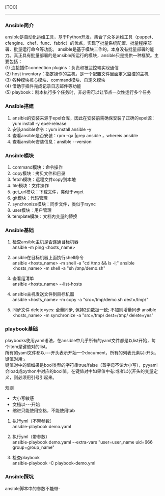 [TOC]

---

### Ansible简介
ansible是自动化运维工具，基于Python开发，集合了众多运维工具（puppet、cfengine、chef、func、fabric）的优点，实现了批量系统配置、批量程序部署、批量运行命令等功能。
ansible是基于模块工作的，本身没有批量部署的能力。真正具有批量部署的是ansible所运行的模块，ansible只是提供一种框架。主要包括：  
(1) 连接插件connection plugins：负责和被监控端实现通信  
(2) host inventory：指定操作的主机，是一个配置文件里面定义监控的主机  
(3) 各种模块核心模块、command模块、自定义模块  
(4) 借助于插件完成记录日志邮件等功能  
(5) playbook：剧本执行多个任务时，非必需可以让节点一次性运行多个任务  


### Ansible搭建
1. ansible的安装来源于epel仓库，因此在安装前需确保安装了正确的epel源：yum install -y epel-release
2. 安装ansible命令：yum install ansible -y
3. 查看ansible是否安装：rpm -qa |grep ansible ，whereis ansible
4. 查看ansible安装信息：ansible --version


### Ansible模块
1. command模块：命令操作
2. copy模块：拷贝文件和目录
3. fetch模块：远程文件copy到本地
4. file模块：文件操作
5. get_url模块：下载文件，类似于wget
6. git模块：代码管理
7. synchronize模块：同步文件，类似于rsync
8. user模块：用户管理
9. template模块：文档内变量的替换


### Ansible基础
1. 检查ansible主机是否连通目标机器  
  ansible -m ping <hosts_name>

2. ansible在目标机器上面执行shell命令  
  ansible <hosts_name> -m shell -a "cd /tmp && ls -l;"
  ansible <hosts_name> -m shell -a "sh /tmp/demo.sh"

3. 查看组清单  
  ansible <hosts_name> --list-hosts  

4. ansible主机发送文件到目标机器    
  ansible <hosts_name> -m copy -a "src=/tmp/demo.sh dest=/tmp/"

5. 同步文件 delete=yes: 全量同步, 保持2边数据一致; 不加则增量同步
  ansible <hosts_name> -m synchronize -a "src=/tmp/ dest=/tmp/ delete=yes"


### playbook基础
playbooks使用yaml语法，在ansible中几乎所有的yaml文件都是以list开始，每个item是键值对的list。  
所有的yaml文件都以---开头表示开始一个document，所有的列表元素以-开头，键值对用:。  
键值对中的值如果是bool类型的字符串true/false（首字母不论大小写），pyyaml会load成python中对应的bool值，在键值对中如果值中有:或者以{{开头的变量定义，则必须用引号引起来。

规则
- 大小写敏感
- 文档以---开始
- 缩进只能使用空格，不能使用tab

1. 执行yml（不带参数）  
  ansible-playbook demo.yaml

2. 执行yml（带参数）  
  ansible-playbook demo.yaml --extra-vars "user=user_name uid=666 group=group_name"

3. 检查playbook  
  ansible-playbook -C playbook-demo.yml


### Ansible踩坑
ansible脚本中的参数不能带-
